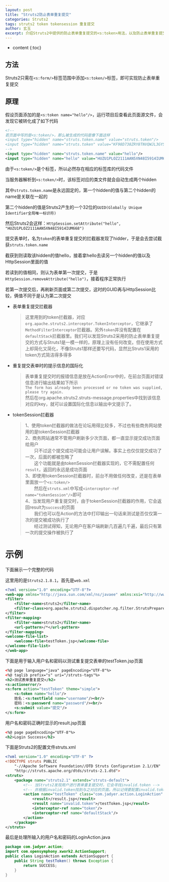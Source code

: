 ```yaml
---
layout: post
title: "Struts2防止表单重复提交"
categories: Struts2
tags: struts2 token tokensession 重复提交
author: 玄玉
excerpt: 介绍Struts2中提供的防止表单重复提交的<s:token>用法，以及防止表单重复提交的实现原理。
---
```


* content
{:toc}


## 方法

Struts2只需在`<s:form/>`标签范围中添加`<s:token/>`标签，即可实现防止表单重复提交

## 原理

假设页面添加的是`<s:token name="hello"/>`，运行项目后查看此页面源文件，会发现它被转化成了如下代码

```xml
<!--
若页面中写的是<s:token/>，那么被生成的代码是像下面这样
<input type="hidden" name="struts.token.name" value="struts.token"/>
<input type="hidden" name="struts.token" value="KF98D738ZRY8TNVQWJL3GYSB8LO5U748"/>
-->
<input type="hidden" name="struts.token.name" value="hello"/>
<input type="hidden" name="hello" value="HUZU1PLOZ2111AAN5XN48I5914IUM668"/>
```

由于`<s:token/>`是个标签，所以必然存在相应的标签库的代码文件

当服务器解析到`<s:token/>`时，该标签对应的类文件就会自动生成两个hidden

其中`struts.token.name`是永远固定的，第一个hidden的值与第二个hidden的name是关联在一起的

第二个hidden的值是Struts2产生的一个32位的`GUID(Globally Unique Identifier全局唯一标识符)`

然后Struts2会这样：`HttpSession.setAttribute("hello", "HUZU1PLOZ2111AAN5XN48I5914IUM668")`

提交表单时，名为`token`的表单重复提交的拦截器发现了hidder，于是会去尝试截获`struts.token.name`

截获到则读取该hidden的值hello，接着拿hello去读另一个hidden的值以及HttpSession里面的值

若读到的值相同，则认为表单第一次提交，于是`HttpSession.removeAttribute("hello")`，接着程序正常执行

若第一次提交后，再刷新页面或第二次提交，这时的GUID再与HttpSession比较，俩值不同于是认为第二次提交

* 表单重复提交拦截器

    > 这里用到的token拦截器，对应`org.apache.struts2.interceptor.TokenInterceptor`，它继承了`MethodFilterInterceptor`拦截器。另外`token`并没有配置在`defaultStack`拦截器里。我们可以发现Struts2采用的防止表单重复提交的方式与Struts1是一模一样的，原理上没有任何改变。但在使用方式上却简化又简化，不像Struts1那样还要写代码，显然比Struts1采用的token方式简洁得多得多

* 重复提交表单时的提示信息的国际化

    > 表单重复提交时的报错信息是放在ActionError中的，在前台页面对错误信息进行输出结果如下所示<br/>
`The form has already been processed or no token was supplied, please try again.`<br/>
然后在org.apache.struts2.struts-message.properties中找到该信息对应的key，就可以设置国际化信息以输出中文提示了。

* tokenSession拦截器

    > 1、使用token拦截器的做法在论坛用得比较多，不过也有些商务网站使用的是tokenSession拦截器<br/>
2、商务网站通常不管用户刷新多少次页面，都一直显示提交成功页面给用户<br/>
　　只不过这个提交成功可能会让用户误解。事实上也仅仅提交成功了一次，后面的都被忽略了<br/>
　　这个功能就是由tokenSession拦截器实现的，它不需配置任何`result`，返回的永远是成功页面<br/>
3、即使用tokenSession拦截器时，前台不用做任何改变，还是在表单里面放一个`<s:token/>`<br/>
　　然后在`struts.xml`中写成`<interceptor-ref name="tokenSession"/>`即可<br/>
4、当发现用户重复提交时，由于tokenSession拦截器的作用，它会返回result为`success`的页面<br/>
　　我们也可以在Action的方法中打印输出一句话来测试是否仅仅第一次的提交被成功执行了<br/>
　　经过测试得知，无论用户在客户端刷新几百遍几千遍，最后只有第一次的提交操作被执行了

# 示例

下面展示一个完整的代码

这里用的是`Struts2.1.8.1`，首先是`web.xml`

```xml
<?xml version="1.0" encoding="UTF-8"?>
<web-app xmlns="http://java.sun.com/xml/ns/javaee" xmlns:xsi="http://www.w3.org/2001/XMLSchema-instance" xsi:schemaLocation="http://java.sun.com/xml/ns/javaee http://java.sun.com/xml/ns/javaee/web-app_2_5.xsd" version="2.5">
<filter>
    <filter-name>struts2</filter-name>
    <filter-class>org.apache.struts2.dispatcher.ng.filter.StrutsPrepareAndExecuteFilter</filter-class>
</filter>
<filter-mapping>
    <filter-name>struts2</filter-name>
    <url-pattern>/*</url-pattern>
</filter-mapping>
<welcome-file-list>
    <welcome-file>testToken.jsp</welcome-file>
</welcome-file-list>
</web-app>
```

下面是用于输入用户名和密码以测试重复提交表单的testToken.jsp页面

```xml
<%@ page language="java" pageEncoding="UTF-8"%>
<%@ taglib prefix="s" uri="/struts-tags"%>
<h2>测试表单重复提交</h2>
<s:actionerror/>
<s:form action="testToken" theme="simple">
    <s:token name="hello"/>
    姓名：<s:textfield name="username"/><br/>
    密码：<s:password name="password"/><br/>
    <s:submit value="提交"/>
</s:form>
```

用户名和密码正确时显示的result.jsp页面

```xml
<%@ page pageEncoding="UTF-8"%>
<h2>Login Success</h2>
```

下面是Struts2的配置文件struts.xml

```xml
<?xml version="1.0" encoding="UTF-8" ?>
<!DOCTYPE struts PUBLIC
    "-//Apache Software Foundation//DTD Struts Configuration 2.1//EN"
    "http://struts.apache.org/dtds/struts-2.1.dtd">
<struts>
    <package name="struts2.1" extends="struts-default">
        <!-- 当Struts2发现用户进行表单重复提交时，它会寻找invalid.token -->
        <!-- 并根据invalid.token找到与之对应的页面。所以记得要配置invalid.token结果 -->
        <action name="testToken" class="com.jadyer.action.LoginAction" method="testToken">
            <result>/result.jsp</result>
            <result name="invalid.token">/testToken.jsp</result>
            <interceptor-ref name="token"/>
            <interceptor-ref name="defaultStack"/>
        </action>
    </package>
</struts>
```

最后是处理所输入的用户名和密码的LoginAction.java

```java
package com.jadyer.action;
import com.opensymphony.xwork2.ActionSupport;
public class LoginAction extends ActionSupport {
    public String testToken() throws Exception {
        return SUCCESS;
    }
}
```